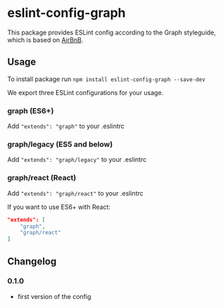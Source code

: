 # eslint-config-graph

This package provides ESLint config according to the Graph styleguide, which is based on [AirBnB](https://github.com/airbnb/javascript).

## Usage

To install package run `npm install eslint-config-graph --save-dev`

We export three ESLint configurations for your usage.

### graph (ES6+)

Add `"extends": "graph"` to your .eslintrc

### graph/legacy (ES5 and below)

Add `"extends": "graph/legacy"` to your .eslintrc

### graph/react (React)

Add `"extends": "graph/react"` to your .eslintrc

If you want to use ES6+ with React:

```json
"extends": [
    "graph",
    "graph/react"
]
```

## Changelog

### 0.1.0
- first version of the config
